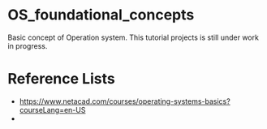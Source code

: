 # OS_foundational_concepts
Basic concept of Operation system. This tutorial projects is still under work in progress.

# Reference Lists
- https://www.netacad.com/courses/operating-systems-basics?courseLang=en-US
- 
